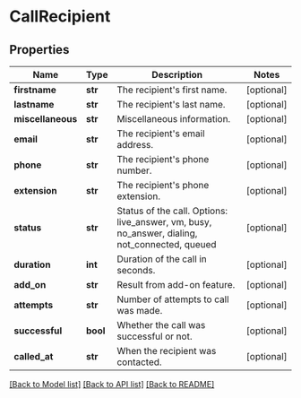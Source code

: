 # CallRecipient

## Properties
Name | Type | Description | Notes
------------ | ------------- | ------------- | -------------
**firstname** | **str** | The recipient&#39;s first name. | [optional] 
**lastname** | **str** | The recipient&#39;s last name. | [optional] 
**miscellaneous** | **str** | Miscellaneous information. | [optional] 
**email** | **str** | The recipient&#39;s email address. | [optional] 
**phone** | **str** | The recipient&#39;s phone number. | [optional] 
**extension** | **str** | The recipient&#39;s phone extension. | [optional] 
**status** | **str** | Status of the call. Options: live_answer, vm, busy, no_answer, dialing, not_connected, queued | [optional] 
**duration** | **int** | Duration of the call in seconds. | [optional] 
**add_on** | **str** | Result from add-on feature. | [optional] 
**attempts** | **str** | Number of attempts to call was made. | [optional] 
**successful** | **bool** | Whether the call was successful or not. | [optional] 
**called_at** | **str** | When the recipient was contacted. | [optional] 

[[Back to Model list]](../README.md#documentation-for-models) [[Back to API list]](../README.md#documentation-for-api-endpoints) [[Back to README]](../README.md)


